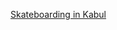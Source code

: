---
layout: post
wordpress_id: 851
wordpress_url: http://noesbueno.com/archives/851
date: '2010-11-14 12:00:58 -0600'
date_gmt: '2010-11-14 17:00:58 -0600'
body: |
  <p><a href="http://kottke.org/10/11/skateboarding-in-kabul">Skateboarding in Kabul</a></p>
---